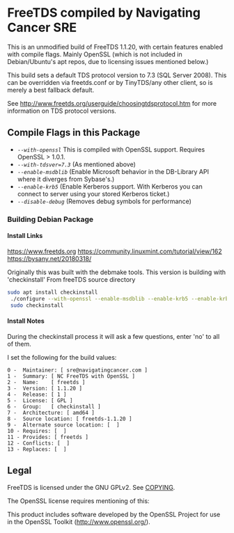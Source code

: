 # FreeTDS compiled by Navigating Cancer SRE

This is an unmodified build of FreeTDS 1.1.20, with certain features
enabled with compile flags. Mainly OpenSSL (which is not included in
Debian/Ubuntu's apt repos, due to licensing issues mentioned below.)

This build sets a default TDS protocol version to 7.3 (SQL Server 2008). This can be overridden
via freetds.conf or by TinyTDS/any other client, so is merely a best fallback default.

See http://www.freetds.org/userguide/choosingtdsprotocol.htm for more information on TDS protocol versions.

## Compile Flags in this Package

* *`--with-openssl`* This is compiled with OpenSSL support. Requires OpenSSL > 1.0.1.
* *`--with-tdsver=7.3`* (As mentioned above)
* *`--enable-msdblib`* (Enable Microsoft behavior in the DB-Library API where it diverges from Sybase's.)
* *`--enable-krb5`* (Enable Kerberos support. With Kerberos you can connect to server using your stored Kerberos ticket.)
* *`--disable-debug`* (Removes debug symbols for performance)

### Building Debian Package

#### Install Links

<https://www.freetds.org>
<https://community.linuxmint.com/tutorial/view/162>
<https://bysany.net/20180318/>

Originally this was built with the debmake tools. This version is building with 'checkinstall'
From freeTDS source directory

```bash
sudo apt install checkinstall
 ./configure --with-openssl --enable-msdblib --enable-krb5 --enable-krb5 --with-tdsver=7.3
 sudo checkinstall
```

#### Install Notes

During the checkinstall process it will ask a few questions, enter 'no' to all of them.

I set the following for the build values:

```
0 -  Maintainer: [ sre@navigatingcancer.com ]
1 -  Summary: [ NC FreeTDS with OpenSSL ]
2 -  Name:    [ freetds ]
3 -  Version: [ 1.1.20 ]
4 -  Release: [ 1 ]
5 -  License: [ GPL ]
6 -  Group:   [ checkinstall ]
7 -  Architecture: [ amd64 ]
8 -  Source location: [ freetds-1.1.20 ]
9 -  Alternate source location: [  ]
10 - Requires: [  ]
11 - Provides: [ freetds ]
12 - Conflicts: [  ]
13 - Replaces: [  ]
```

## Legal

FreeTDS is licensed under the GNU GPLv2. See [COPYING](COPYING).

The OpenSSL license requires mentioning of this:

This product includes software developed by the OpenSSL Project for use in the OpenSSL Toolkit (http://www.openssl.org/).
